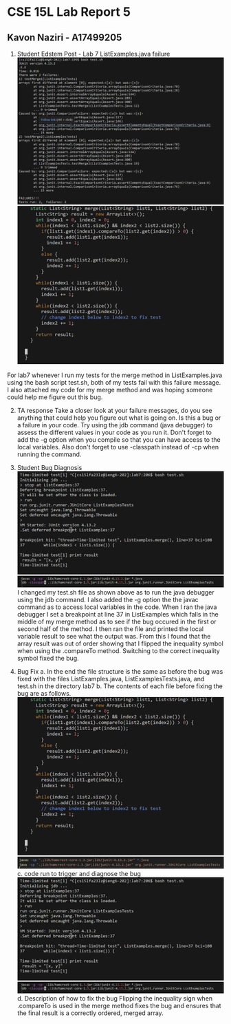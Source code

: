 # CSE 15L Lab Report 5
## Kavon Naziri - A17499205

1. Student Edstem Post - Lab 7 ListExamples.java failure
![Image](cse15l_lab5_ss3.png)
![Image](cse15l_lab5_ss4.png)

For lab7 whenever I run my tests for the merge method in ListExamples.java using the bash script test.sh, both of my tests fail with this failure message. I also attached my code for my merge method and was hoping someone could help me figure out this bug. 

2. TA response
Take a closer look at your failure messages, do you see anything that could help you figure out what is going on. Is this a bug or a failure in your code. Try using the jdb command (java debugger) to assess the different values in your code as you run it. Don't forget to add the -g option when you compile so that you can have access to the local variables. Also don't forget to use -classpath instead of -cp when running the command.

3. Student Bug Diagnosis
![Image](cse15l_lab5_ss5.png)
![Image](cse15l_lab5_ss6.png)
I changed my test.sh file as shown above as to run the java debugger using the jdb command. I also added the -g option the the javac command as to access local variables in the code. When I ran the java debugger I set a breakpoint at line 37 in ListExamples which falls in the middle of my merge method as to see if the bug occured in the first or second half of the method. I then ran the file and printed the local variable result to see what the output was. From this I found that the array result was out of order showing that I flipped the inequality symbol when using the .compareTo method. Switching to the correct inequality symbol fixed the bug.

4. Bug Fix
a. In the end the file structure is the same as before the bug was fixed with the files ListExamples.java, ListExamplesTests.java, and test.sh in the directory lab7
b. The contents of each file before fixing the bug are as follows.
![Image](cse15l_lab5_ss4.png)
![Image](cse15l_lab5_ss7.png)
c. code run to trigger and diagnose the bug
![Image](cse15l_lab5_ss5.png)
![Image](cse15l_lab5_ss6.png)
d. Description of how to fix the bug
Flipping the inequality sign when .compareTo is used in the merge method fixes the bug and ensures that the final result is a correctly ordered, merged array. 
